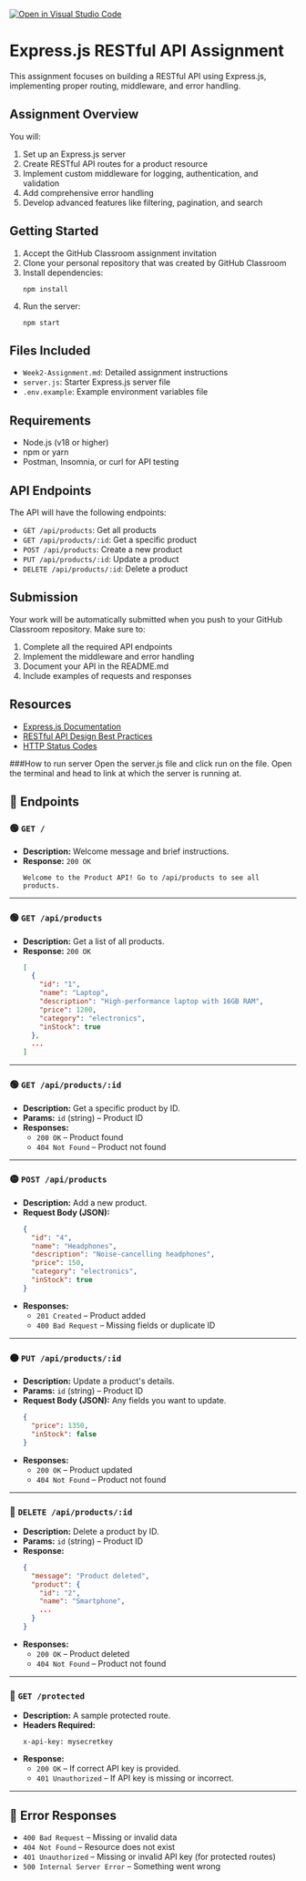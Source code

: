 [![Open in Visual Studio Code](https://classroom.github.com/assets/open-in-vscode-2e0aaae1b6195c2367325f4f02e2d04e9abb55f0b24a779b69b11b9e10269abc.svg)](https://classroom.github.com/online_ide?assignment_repo_id=19734249&assignment_repo_type=AssignmentRepo)
# Express.js RESTful API Assignment

This assignment focuses on building a RESTful API using Express.js, implementing proper routing, middleware, and error handling.

## Assignment Overview

You will:
1. Set up an Express.js server
2. Create RESTful API routes for a product resource
3. Implement custom middleware for logging, authentication, and validation
4. Add comprehensive error handling
5. Develop advanced features like filtering, pagination, and search

## Getting Started

1. Accept the GitHub Classroom assignment invitation
2. Clone your personal repository that was created by GitHub Classroom
3. Install dependencies:
   ```
   npm install
   ```
4. Run the server:
   ```
   npm start
   ```

## Files Included

- `Week2-Assignment.md`: Detailed assignment instructions
- `server.js`: Starter Express.js server file
- `.env.example`: Example environment variables file

## Requirements

- Node.js (v18 or higher)
- npm or yarn
- Postman, Insomnia, or curl for API testing

## API Endpoints

The API will have the following endpoints:

- `GET /api/products`: Get all products
- `GET /api/products/:id`: Get a specific product
- `POST /api/products`: Create a new product
- `PUT /api/products/:id`: Update a product
- `DELETE /api/products/:id`: Delete a product

## Submission

Your work will be automatically submitted when you push to your GitHub Classroom repository. Make sure to:

1. Complete all the required API endpoints
2. Implement the middleware and error handling
3. Document your API in the README.md
4. Include examples of requests and responses

## Resources

- [Express.js Documentation](https://expressjs.com/)
- [RESTful API Design Best Practices](https://restfulapi.net/)
- [HTTP Status Codes](https://developer.mozilla.org/en-US/docs/Web/HTTP/Status) 


###How to run server
Open the server.js file and click run on the file. 
Open the terminal and head to link at which the server is running at.

## 📘 Endpoints

### 🟢 `GET /`

- **Description:** Welcome message and brief instructions.
- **Response:** `200 OK`
  ```text
  Welcome to the Product API! Go to /api/products to see all products.
  ```

---

### 🟢 `GET /api/products`

- **Description:** Get a list of all products.
- **Response:** `200 OK`
  ```json
  [
    {
      "id": "1",
      "name": "Laptop",
      "description": "High-performance laptop with 16GB RAM",
      "price": 1200,
      "category": "electronics",
      "inStock": true
    },
    ...
  ]
  ```

---

### 🟢 `GET /api/products/:id`

- **Description:** Get a specific product by ID.
- **Params:** `id` (string) – Product ID
- **Responses:**
  - `200 OK` – Product found
  - `404 Not Found` – Product not found

---

### 🟡 `POST /api/products`

- **Description:** Add a new product.
- **Request Body (JSON):**
  ```json
  {
    "id": "4",
    "name": "Headphones",
    "description": "Noise-cancelling headphones",
    "price": 150,
    "category": "electronics",
    "inStock": true
  }
  ```
- **Responses:**
  - `201 Created` – Product added
  - `400 Bad Request` – Missing fields or duplicate ID

---

### 🟠 `PUT /api/products/:id`

- **Description:** Update a product's details.
- **Params:** `id` (string) – Product ID
- **Request Body (JSON):** Any fields you want to update.
  ```json
  {
    "price": 1350,
    "inStock": false
  }
  ```
- **Responses:**
  - `200 OK` – Product updated
  - `404 Not Found` – Product not found

---

### 🔴 `DELETE /api/products/:id`

- **Description:** Delete a product by ID.
- **Params:** `id` (string) – Product ID
- **Response:**
  ```json
  {
    "message": "Product deleted",
    "product": {
      "id": "2",
      "name": "Smartphone",
      ...
    }
  }
  ```
- **Responses:**
  - `200 OK` – Product deleted
  - `404 Not Found` – Product not found

---

### 🔐 `GET /protected`

- **Description:** A sample protected route.
- **Headers Required:**
  ```
  x-api-key: mysecretkey
  ```
- **Response:**
  - `200 OK` – If correct API key is provided.
  - `401 Unauthorized` – If API key is missing or incorrect.

---

## 🚨 Error Responses

- `400 Bad Request` – Missing or invalid data
- `404 Not Found` – Resource does not exist
- `401 Unauthorized` – Missing or invalid API key (for protected routes)
- `500 Internal Server Error` – Something went wrong
